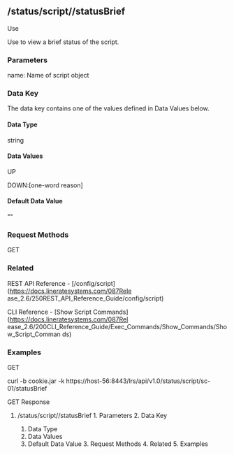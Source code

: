 ## /status/script/<name>/statusBrief

Use

Use to view a brief status of the script.

### Parameters

name: Name of script object

### Data Key

The data key contains one of the values defined in Data Values below.

#### Data Type

string

#### Data Values

UP

DOWN:[one-word reason]

#### Default Data Value

""

### Request Methods

GET

### Related

REST API Reference - [/config/script](https://docs.lineratesystems.com/087Rele
ase_2.6/250REST_API_Reference_Guide/config/script)

CLI Reference - [Show Script Commands](https://docs.lineratesystems.com/087Rel
ease_2.6/200CLI_Reference_Guide/Exec_Commands/Show_Commands/Show_Script_Comman
ds)

### Examples

GET

curl -b cookie.jar -k
https://host-56:8443/lrs/api/v1.0/status/script/sc-01/statusBrief

GET Response

    
    
     

  1. /status/script/<name>/statusBrief
    1. Parameters
    2. Data Key
      1. Data Type
      2. Data Values
      3. Default Data Value
    3. Request Methods
    4. Related
    5. Examples

